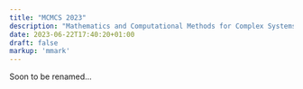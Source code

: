 ```yaml
---
title: "MCMCS 2023"
description: "Mathematics and Computational Methods for Complex Systems"
date: 2023-06-22T17:40:20+01:00
draft: false
markup: 'mmark'
---
```


Soon to be renamed...
